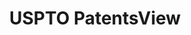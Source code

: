---
bigquery: https://console.cloud.google.com/bigquery?p=patents-public-data&d=patentsview&page=dataset
citation: Attribution should be given to PatentsView for use, distribution, or derivative
  works.
code: https://github.com/CSSIP-AIR/PatentsView-Code-Snippets/
contributors: USPTO
cost: None
description: 'PatentsView includes US patent data including raw data (summaries, applications,
  pregrant applications), disambugations of inventors and assignees, and inventor
  gender estimates.  Also foreign priority data, # of figures and sheets, and government
  interest statements.'
documentation: https://patentsview.org/query/builder-faqs
last_edit: 04/09/2022, 18:49:36
location: https://patentsview.org/
maintained_by: USPTO
record_creation_timestamp: 12/2/2020 17:20:46
schema_fields:
- level_three
- name_last
- designation
- latin_name
- location_id
- publication_number
- disamb_inventor_id_20171003
- term_disclaimer
- _102_date
- name_first
- doc_type
- filename
- f371_date
- mainclass_id
- latlong
- subclass_id
- ipc_version_indicator
- lapse_of_patent
- num_sheets
- sequence
- group
- disamb_assignee_id_20191231
- reldocno
- subgroup
- contract_award_number
- subgroup_id
- disamb_inventor_id_20170307
- symbol_position
- disamb_assignee_id_20200929
- main_group
- type
- rel_id
- classification_value
- country
- state
- rawinventor_id
- attribution_status
- classification_status
- applicant_type
- city
- disamb_assignee_id_20191008
- num
- disamb_assignee_id_20200630
- abstract
- level_one
- kind
- male_flag
- organization
- gi_statement
- sector_title
- text
- rule_47
- disamb_inventor_id_20180528
- role
- country_transformed
- male
- state_fips
- lawyer_id
- organization_id
- disamb_inventor_id_20200331
- disamb_inventor_id_20190312
- longitude
- term_grant
- disamb_inventor_id_20190820
- classification_data_source
- disamb_inventor_id_20170808
- disamb_inventor_id_20181127
- subsection_id
- section_id
- withdrawn
- rawassignee_id
- county
- series_code
- field_id
- doctype
- level_two
- _371_date
- application_id
- category_id
- disamb_inventor_id_20171226
- section
- num_claims
- disamb_assignee_id_20190312
- name
- subcategory_id
- deceased
- id
- dependent
- assignee_id
- term_extension
- length
- uuid
- disamb_inventor_id_20191008
- exemplary
- subclass
- patent_id
- county_fips
- status
- num_figures
- action_date
- latitude
- disamb_assignee_id_20190820
- disamb_inventor_id_20200929
- rawlocation_id
- f102_date
- lname
- inventor_id
- number
- category
- fname
- disamb_assignee_id_20181127
- classification_level
- field_title
- citation_id
- disamb_assignee_id_20200331
- relkind
- title
- group_id
- disamb_inventor_id_20201229
- disclaimer_date
- date
- variety
- disamb_inventor_id_20191231
- disamb_inventor_id_20200630
- ipc_class
shortname: patentsview
tags:
- disambiguation
- United States
- gender
terms_of_use: Creative Commons Attribution 4.0 International License.
timeframe: 1963-1999
title: USPTO PatentsView
uuid: cf1780b1-e265-4e49-8d1d-83b9cfe0fd9a
---